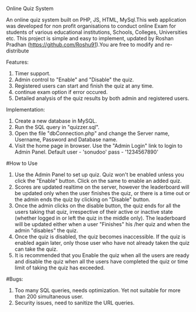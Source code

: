 Online Quiz System

An online quiz system built on PHP, JS, HTML, MySql.This web application was developed for non profit organisations to conduct online Exam for students of various educational institutions, Schools, Colleges, Universities etc.
This project is simple and easy to implement, updated by Roshan Pradhan (https://github.com/Roshu91).You are free to modify and re-distribute

Features: 

1. Timer support.
2. Admin control to "Enable" and "Disable" the quiz.
3. Registered users can start and finish the quiz at any time.
4. continue exam option if error occured. 
5.  Detailed analysis of the quiz results by both admin and registered users.

Implementation:

1. Create a new database in MySQL.
2. Run the SQL query in "quizzer.sql".
3. Open the file "dbConnection.php" and change the Server name, Username, Password and Database name.
3. Visit the home page in browser. Use the "Admin Login" link to login to Admin Panel. Default user - 'sonudoo' pass - '1234567890'

#How to Use

1. Use the Admin Panel to set up quiz. Quiz won't be enabled unless you click the "Enable" button. Click on the same to enable an added quiz.
2. Scores are updated realtime on the server, however the leaderboard will be updated only when the user finishes the quiz, or there is a time out or the admin ends the quiz by clicking on "Disable" button.
3. Once the admin clicks on the disable button, the quiz ends for all the users taking that quiz, irrespective of their active or inactive state (whether logged in or left the quiz in the middle only). The leaderboard will be updated either when a user "Finishes" his /her quiz and when the admin "disables" the quiz. 
4. Once the quiz is disabled, the quiz becomes inaccessible. If the quiz is enabled again later, only those user who have not already taken the quiz can take the quiz.
5. It is recommended that you Enable the quiz when all the users are ready and disable the quiz when all the users have completed the quiz or time limit of taking the quiz has exceeded.

#Bugs:

1. Too many SQL queries, needs optimization. Yet not suitable for more than 200 simultaneous user.
2. Security issues, need to sanitize the URL queries.
